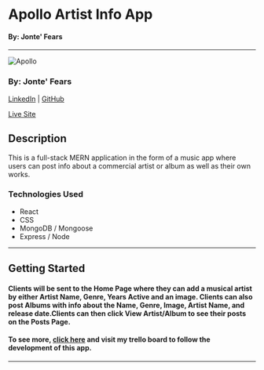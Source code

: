 # Apollo Artist Info App
#### By: Jonte' Fears

***

![Apollo](https://github.com/JYoung554/Apollo/blob/main/Screen%20Shot%202021-10-30%20at%201.01.06%20PM.png)

### By: Jonte' Fears
[LinkedIn](https://www.linkedin.com/in/jonte-fears-a70070156/) | [GitHub](https://github.com/JYoung554)

[Live Site](https://rocky-chamber-64313.herokuapp.com/)



## Description
This is a full-stack MERN application in the form of a music app where users can post info about a commercial artist or album as well as their own works. 

### Technologies Used
* React
* CSS
* MongoDB / Mongoose
* Express / Node

***

## Getting Started

#### Clients will be sent to the Home Page where they can add a musical artist by either Artist Name, Genre, Years Active and an image. Clients can also post Albums with info about the Name, Genre, Image, Artist Name, and release date.Clients can then click View Artist/Album to see their posts on the Posts Page.

#### To see more, [click here](https://trello.com/b/IqrPXsEl/apollo) and visit my trello board to follow the development of this app.

***




